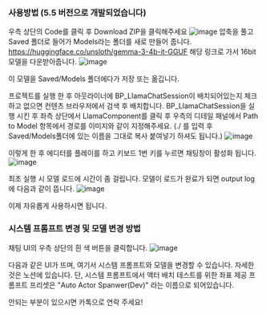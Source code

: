 ### 사용방법 (5.5 버전으로 개발되었습니다)
우측 상단의 Code를 클릭 후 Download ZIP을 클릭해주세요
![image](https://github.com/user-attachments/assets/61f1b2f5-915e-4949-8876-710199da8fa7)
압축을 풀고 Saved 폴더로 들어가 Models라는 폴더를 새로 만들어 줍니다.
https://huggingface.co/unsloth/gemma-3-4b-it-GGUF
해당 링크로 가서 16bit 모델을 다운받아줍니다.
![image](https://github.com/user-attachments/assets/6c37922c-4b6f-4ea8-9d63-c1560c917f4c)

이 모델을 Saved/Models 폴더에다가 저장 또는 옮깁니다.

프로젝트를 실행 한 후 아웃라이너에 BP_LlamaChatSession이 배치되어있는지 체크 하고 없으면 컨텐츠 브라우저에서 검색 후 배치합니다.
BP_LlamaChatSession을 실행 시킨 후 좌측 상단에서 LlamaComponent를 클릭 후 우측의 디테일 패널에서 Path to Model 항목에서 경로를 이미지와 같이 지정해주세요. (./ 를 입력 후 Saved/Models폴더에 있는 이름을 그대로 복사 붙여넣기 하셔도 됩니다.)
![image](https://github.com/user-attachments/assets/2a8b6583-9f30-4faf-bb9b-c5e5da414d60)

이렇게 한 후 에디터를 플레이를 하고 키보드 1번 키를 누르면 채팅창이 활성화 됩니다.
![image](https://github.com/user-attachments/assets/259249b3-5669-4688-bcb8-e6af1b9a19c6)

최초 실행 시 모델 로드에 시간이 좀 걸립니다. 모델이 로드가 완료가 되면 output log에 다음과 같이 뜹니다.
![image](https://github.com/user-attachments/assets/cdefce26-0061-43b4-9fca-618f07509996)

이제 자유롭게 사용하시면 됩니다.

### 시스템 프롬프트 변경 및 모델 변경 방법
채팅 UI의 우측 상단의 흰 색 버튼을 클릭합니다.
![image](https://github.com/user-attachments/assets/f3c15afa-477b-4b31-9a4b-76a37b143d2d)

다음과 같은 UI가 뜨며, 여기서 시스템 프롬프트와 모델을 변경할 수 있습니다. 자세한 것은 노션에 있습니다.
단, 시스템 프롬프트에서 액터 배치 테스트를 위한 좌표 제공 프롬프트 프리셋은 "Auto Actor Spanwer(Dev)" 라는 이름으로 되어있습니다.

안되는 부분이 있으시면 카톡으로 연락 주세요!




